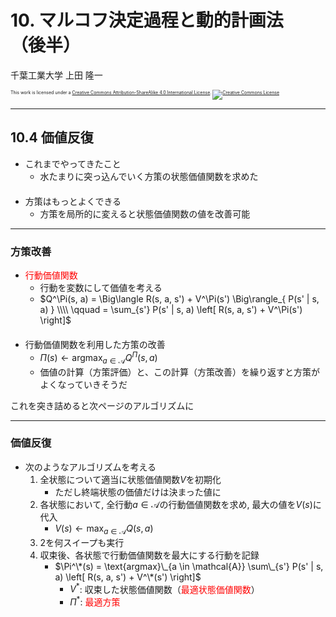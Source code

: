 $\newcommand{\V}[1]{\boldsymbol{#1}}$

# 10. マルコフ決定過程と動的計画法<br />（後半）

千葉工業大学 上田 隆一

<p style="font-size:50%">
This work is licensed under a <a rel="license" href="http://creativecommons.org/licenses/by-sa/4.0/">Creative Commons Attribution-ShareAlike 4.0 International License</a>.
<a rel="license" href="http://creativecommons.org/licenses/by-sa/4.0/">
<img alt="Creative Commons License" style="border-width:0" src="https://i.creativecommons.org/l/by-sa/4.0/88x31.png" /></a>
</p>

---

## 10.4 価値反復

* これまでやってきたこと
    * 水たまりに突っ込んでいく方策の状態価値関数を求めた<br />　
* 方策はもっとよくできる
    * 方策を局所的に変えると状態価値関数の値を改善可能

---

### 方策改善

* <span style="color:red">行動価値関数</span>
    * 行動を変数にして価値を考える
    * $Q^\Pi(s, a)  = \Big\langle R(s, a, s') + V^\Pi(s') \Big\rangle_{ P(s' | s, a) }  \\\\ \qquad = \sum_{s'} P(s' | s, a) \left[ R(s, a, s') + V^\Pi(s') \right]$<br />　
* 行動価値関数を利用した方策の改善
    * $\Pi(s) \longleftarrow \text{argmax}_{a \in \mathcal{A}} Q^\Pi(s, a)$
    * 価値の計算（方策評価）と、この計算（方策改善）を繰り返すと方策がよくなっていきそうだ

これを突き詰めると次ページのアルゴリズムに

---

### 価値反復

* 次のようなアルゴリズムを考える
    1. 全状態について適当に状態価値関数$V$を初期化
        * ただし終端状態の価値だけは決まった値に
    2. 各状態において, 全行動$a \in \mathcal{A}$の行動価値関数を求め, 最大の値を$V(s)$に代入
        * $V(s) \longleftarrow \max_{a \in \mathcal{A}} Q(s, a)$
    3. 2を何スイープも実行
    4. 収束後、各状態で行動価値関数を最大にする行動を記録
        * $\Pi^\*(s) = \text{argmax}\_{a \in \mathcal{A}} \sum\_{s'} P(s' | s, a) \left[ R(s, a, s') + V^\*(s') \right]$
            * $V^*$: 収束した状態価値関数（<span style="color:red">最適状態価値関数</span>）
            * $\Pi^*$: <span style="color:red">最適方策</span>

